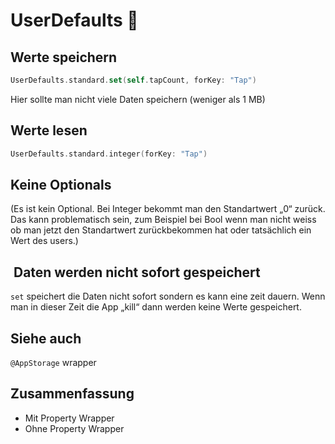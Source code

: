 # UserDefaults 💾

## Werte speichern

```swift
UserDefaults.standard.set(self.tapCount, forKey: "Tap")
```
Hier sollte man nicht viele Daten speichern (weniger als 1 MB)

## Werte lesen

```swift
UserDefaults.standard.integer(forKey: "Tap")
```

## Keine Optionals

(Es ist kein Optional. Bei Integer bekommt man den Standartwert „0“ zurück. Das kann problematisch sein, zum Beispiel bei Bool wenn man nicht weiss ob man jetzt den Standartwert zurückbekommen hat oder tatsächlich ein Wert des users.)

##  Daten werden nicht sofort gespeichert

`set` speichert die Daten nicht sofort sondern es kann eine zeit dauern. Wenn man in dieser Zeit die App „kill“ dann werden keine Werte gespeichert.

## Siehe auch

`@AppStorage` wrapper

## Zusammenfassung
- Mit Property Wrapper
- Ohne Property Wrapper